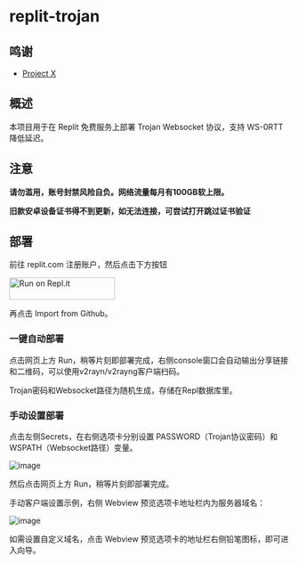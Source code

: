 # replit-trojan

## 鸣谢

- [Project X](https://github.com/XTLS/Xray-core)

## 概述

本项目用于在 Replit 免费服务上部署 Trojan Websocket 协议，支持 WS-0RTT 降低延迟。

## 注意

 **请勿滥用，账号封禁风险自负。网络流量每月有100GB软上限。**
 
 **旧款安卓设备证书得不到更新，如无法连接，可尝试打开跳过证书验证**

## 部署
 
前往 replit.com 注册账户，然后点击下方按钮

<a href="https://repl.it/github/waeshang/tj">
  <img alt="Run on Repl.it" src="https://repl.it/badge/github/andbruibm/reader-replit" style="height: 40px; width: 190px;" />
</a>

再点击 Import from Github。

### 一键自动部署

点击网页上方 Run，稍等片刻即部署完成，右侧console窗口会自动输出分享链接和二维码，可以使用v2rayn/v2rayng客户端扫码。

Trojan密码和Websocket路径为随机生成，存储在Repl数据库里。

### 手动设置部署

点击左侧Secrets，在右侧选项卡分别设置 PASSWORD（Trojan协议密码）和 WSPATH（Websocket路径）变量。

![image](https://user-images.githubusercontent.com/98247050/205805317-349f4814-5d1b-4fba-8d53-7de12a7f1810.png)

然后点击网页上方 Run，稍等片刻即部署完成。

手动客户端设置示例，右侧 Webview 预览选项卡地址栏内为服务器域名：

![image](https://user-images.githubusercontent.com/98247050/205805711-75a6ddcf-20c6-4e2c-a90a-05dc979ade45.png)

如需设置自定义域名，点击 Webview 预览选项卡的地址栏右侧铅笔图标，即可进入向导。



